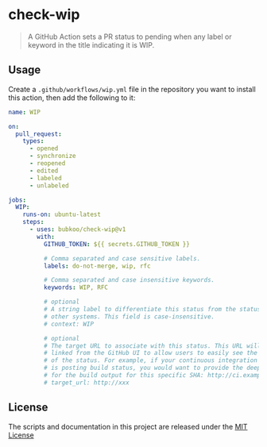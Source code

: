 # check-wip

> A GitHub Action sets a PR status to pending when any label or keyword in the title indicating it is WIP.

## Usage

Create a `.github/workflows/wip.yml` file in the repository you want to install this action, then add the following to it:

```yml
name: WIP

on:
  pull_request:
    types:
      - opened
      - synchronize
      - reopened
      - edited
      - labeled
      - unlabeled

jobs:
  WIP:
    runs-on: ubuntu-latest
    steps:
      - uses: bubkoo/check-wip@v1
        with:
          GITHUB_TOKEN: ${{ secrets.GITHUB_TOKEN }}

          # Comma separated and case sensitive labels.
          labels: do-not-merge, wip, rfc

          # Comma separated and case insensitive keywords.
          keywords: WIP, RFC

          # optional
          # A string label to differentiate this status from the status of
          # other systems. This field is case-insensitive.
          # context: WIP

          # optional
          # The target URL to associate with this status. This URL will be
          # linked from the GitHub UI to allow users to easily see the source
          # of the status. For example, if your continuous integration system
          # is posting build status, you would want to provide the deep link
          # for the build output for this specific SHA: http://ci.example.com/user/repo/build/sha
          # target_url: http://xxx
```

## License

The scripts and documentation in this project are released under the [MIT License](LICENSE)
